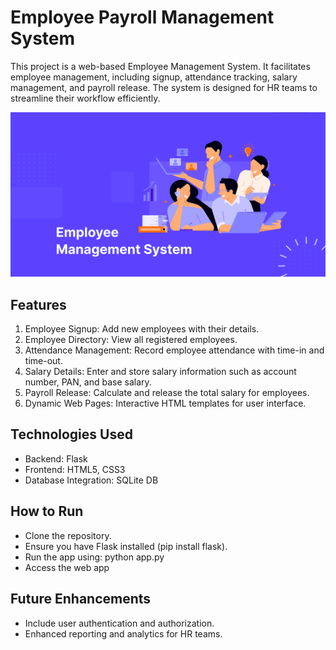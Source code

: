 # Employee Payroll Management System
This project is a web-based Employee Management System. It facilitates employee management, including signup, attendance tracking, salary management, and payroll release. The system is designed for HR teams to streamline their workflow efficiently.

<p align="center">
  <img src="https://github.com/mohyd2233/Payroll-Mgmt-System/blob/main/github_assets/Employee-Management-System.png" />
</p>

## Features
1. Employee Signup: Add new employees with their details.
2. Employee Directory: View all registered employees.
3. Attendance Management: Record employee attendance with time-in and time-out.
4. Salary Details: Enter and store salary information such as account number, PAN, and base salary.
5. Payroll Release: Calculate and release the total salary for employees.
6. Dynamic Web Pages: Interactive HTML templates for user interface.

## Technologies Used
- Backend: Flask
- Frontend: HTML5, CSS3
- Database Integration: SQLite DB

## How to Run
- Clone the repository.
- Ensure you have Flask installed (pip install flask).
- Run the app using: python app.py
- Access the web app

## Future Enhancements
- Include user authentication and authorization.
- Enhanced reporting and analytics for HR teams.
